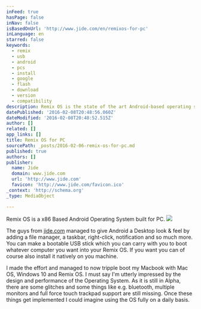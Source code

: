 ```yaml
---
inFeed: true
hasPage: false
inNav: false
isBasedOnUrl: 'http://www.jide.com/en/remixos-for-pc'
inLanguage: en
starred: false
keywords:
  - remix
  - usb
  - android
  - pcs
  - install
  - google
  - flash
  - download
  - version
  - compatibility
description: Remix OS is the state of the art Android-based operating system.
datePublished: '2016-02-08T20:48:56.060Z'
dateModified: '2016-02-08T20:48:52.515Z'
author: []
related: []
app_links: []
title: Remix OS for PC
sourcePath: _posts/2016-02-06-remix-os-for-pc.md
published: true
authors: []
publisher:
  name: Jide
  domain: www.jide.com
  url: 'http://www.jide.com'
  favicon: 'http://www.jide.com/favicon.ico'
_context: 'http://schema.org'
_type: MediaObject

---
```

Remix OS is a x86 Based Android Operating System built for PC. ![](https://the-grid-user-content.s3-us-west-2.amazonaws.com/4981c2db-17d1-4c13-ae9a-8dc437526832.png)

The guys from [jide.com][0] managed to give Android a Desktop look & feel by adding a file manager, a taskbar, right-click, notification and so much more. You can make a bootable USB stick which you can carry with you to boot whatever computer you want into your Remix OS. If you want you can of course also install it natively on you machine.

I made the effort and managed to now tripple boot my Macbook with Mac OS, Windows 10 and Remix OS. I must say I'm utterly impressed by the design and performance of the Operating System. As it is still in Alpha, there are some glitches and some things like e.g. bluetooth, multiple monitors and full force touch trackpad support are still missing. Once these things get implemented I could imagine using the OS fully on a daily basis.

[0]: http://www.jide.com/